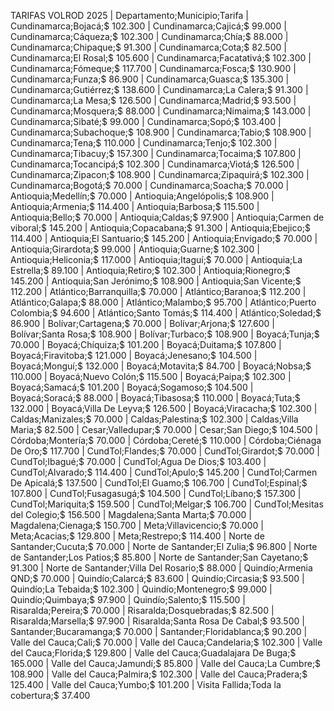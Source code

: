 TARIFAS VOLROD 2025
| Departamento;Municipio;Tarifa
| Cundinamarca;Bojacá;$ 102.300
| Cundinamarca;Cajicá;$ 99.000
| Cundinamarca;Cáqueza;$ 102.300
| Cundinamarca;Chía;$ 88.000
| Cundinamarca;Chipaque;$ 91.300
| Cundinamarca;Cota;$ 82.500
| Cundinamarca;El Rosal;$ 105.600
| Cundinamarca;Facatativá;$ 102.300
| Cundinamarca;Fómeque;$ 117.700
| Cundinamarca;Fosca;$ 130.900
| Cundinamarca;Funza;$ 86.900
| Cundinamarca;Guasca;$ 135.300
| Cundinamarca;Gutiérrez;$ 138.600
| Cundinamarca;La Calera;$ 91.300
| Cundinamarca;La Mesa;$ 126.500
| Cundinamarca;Madrid;$ 93.500
| Cundinamarca;Mosquera;$ 88.000
| Cundinamarca;Nimaima;$ 143.000
| Cundinamarca;Sibaté;$ 99.000
| Cundinamarca;Sopó;$ 103.400
| Cundinamarca;Subachoque;$ 108.900
| Cundinamarca;Tabio;$ 108.900
| Cundinamarca;Tena;$ 110.000
| Cundinamarca;Tenjo;$ 102.300
| Cundinamarca;Tibacuy;$ 157.300
| Cundinamarca;Tocaima;$ 107.800
| Cundinamarca;Tocancipá;$ 102.300
| Cundinamarca;Viotá;$ 126.500
| Cundinamarca;Zipacon;$ 108.900
| Cundinamarca;Zipaquirá;$ 102.300
| Cundinamarca;Bogotá;$ 70.000
| Cundinamarca;Soacha;$ 70.000
| Antioquia;Medellín;$ 70.000
| Antioquia;Angelópolis;$ 108.900
| Antioquia;Armenia;$ 114.400
| Antioquia;Barbosa;$ 115.500
| Antioquia;Bello;$ 70.000
| Antioquia;Caldas;$ 97.900
| Antioquia;Carmen de viboral;$ 145.200
| Antioquia;Copacabana;$ 91.300
| Antioquia;Ebejico;$ 114.400
| Antioquia;El Santuario;$ 145.200
| Antioquia;Envigado;$ 70.000
| Antioquia;Girardota;$ 99.000
| Antioquia;Guarne;$ 102.300
| Antioquia;Heliconia;$ 117.000
| Antioquia;Itaguí;$ 70.000
| Antioquia;La Estrella;$ 89.100
| Antioquia;Retiro;$ 102.300
| Antioquia;Rionegro;$ 145.200
| Antioquia;San Jerónimo;$ 108.900
| Antioquia;San Vicente;$ 112.200
| Atlántico;Barranquilla;$ 70.000
| Atlántico;Baranoa;$ 112.200
| Atlántico;Galapa;$ 88.000
| Atlántico;Malambo;$ 95.700
| Atlántico;Puerto Colombia;$ 94.600
| Atlántico;Santo Tomás;$ 114.400
| Atlántico;Soledad;$ 86.900
| Bolívar;Cartagena;$ 70.000
| Bolívar;Arjona;$ 127.600
| Bolívar;Santa Rosa;$ 108.900
| Bolívar;Turbaco;$ 108.900
| Boyacá;Tunja;$ 70.000
| Boyacá;Chíquiza;$ 101.200
| Boyacá;Duitama;$ 107.800
| Boyacá;Firavitoba;$ 121.000
| Boyacá;Jenesano;$ 104.500
| Boyacá;Monguí;$ 132.000
| Boyacá;Motavita;$ 84.700
| Boyacá;Nobsa;$ 110.000
| Boyacá;Nuevo Colón;$ 115.500
| Boyacá;Paipa;$ 102.300
| Boyacá;Samacá;$ 101.200
| Boyacá;Sogamoso;$ 104.500
| Boyacá;Soracá;$ 88.000
| Boyacá;Tibasosa;$ 110.000
| Boyacá;Tuta;$ 132.000
| Boyacá;Villa De Leyva;$ 126.500
| Boyacá;Viracacha;$ 102.300
| Caldas;Manizales;$ 70.000
| Caldas;Palestina;$ 102.300
| Caldas;Villa Maria;$ 82.500
| Cesar;Valledupar;$ 70.000
| Cesar;San Diego;$ 104.500
| Córdoba;Montería;$ 70.000
| Córdoba;Cereté;$ 110.000
| Córdoba;Ciénaga De Oro;$ 117.700
| CundTol;Flandes;$ 70.000
| CundTol;Girardot;$ 70.000
| CundTol;Ibagué;$ 70.000
| CundTol;Agua De Dios;$ 103.400
| CundTol;Alvarado;$ 114.400
| CundTol;Apulo;$ 145.200
| CundTol;Carmen De Apicalá;$ 137.500
| CundTol;El Guamo;$ 106.700
| CundTol;Espinal;$ 107.800
| CundTol;Fusagasugá;$ 104.500
| CundTol;Líbano;$ 157.300
| CundTol;Mariquita;$ 159.500
| CundTol;Melgar;$ 106.700
| CundTol;Mesitas del Colegio;$ 156.500
| Magdalena;Santa Marta;$ 70.000
| Magdalena;Cienaga;$ 150.700
| Meta;Villavicencio;$ 70.000
| Meta;Acacias;$ 129.800
| Meta;Restrepo;$ 114.400
| Norte de Santander;Cucuta;$ 70.000
| Norte de Santander;El Zulia;$ 96.800
| Norte de Santander;Los Patios;$ 85.800
| Norte de Santander;San Cayetano;$ 91.300
| Norte de Santander;Villa Del Rosario;$ 88.000
| Quindío;Armenia QND;$ 70.000
| Quindío;Calarcá;$ 83.600
| Quindío;Circasia;$ 93.500
| Quindío;La Tebaida;$ 102.300
| Quindío;Montenegro;$ 99.000
| Quindío;Quimbaya;$ 97.900
| Quindío;Salento;$ 115.500
| Risaralda;Pereira;$ 70.000
| Risaralda;Dosquebradas;$ 82.500
| Risaralda;Marsella;$ 97.900
| Risaralda;Santa Rosa De Cabal;$ 93.500
| Santander;Bucaramanga;$ 70.000
| Santander;Floridablanca;$ 90.200
| Valle del Cauca;Cali;$ 70.000
| Valle del Cauca;Candelaria;$ 102.300
| Valle del Cauca;Florida;$ 129.800
| Valle del Cauca;Guadalajara De Buga;$ 165.000
| Valle del Cauca;Jamundí;$ 85.800
| Valle del Cauca;La Cumbre;$ 108.900
| Valle del Cauca;Palmira;$ 102.300
| Valle del Cauca;Pradera;$ 125.400
| Valle del Cauca;Yumbo;$ 101.200
| Visita Fallida;Toda la cobertura;$ 37.400

